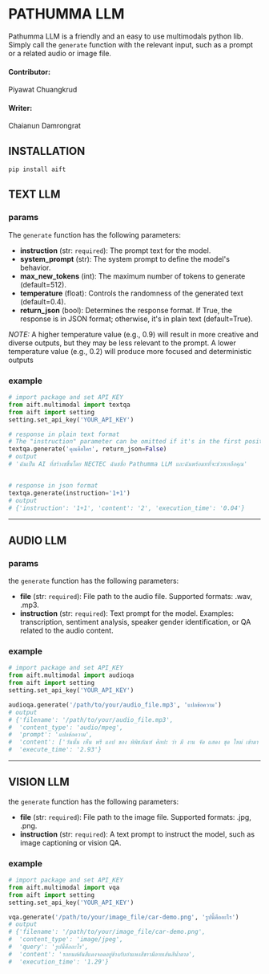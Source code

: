 # PATHUMMA LLM
Pathumma LLM is a friendly and an easy to use multimodals python lib. Simply call the `generate` function with the relevant input, such as a prompt or a related audio or image file.

#### Contributor: 
Piyawat Chuangkrud
#### Writer: 
Chaianun Damrongrat

## INSTALLATION
```sh
pip install aift
```

## TEXT LLM

### params
The `generate` function has the following parameters:

* **instruction** (str: `required`): The prompt text for the model.
* **system_prompt** (str): The system prompt to define the model's behavior.
* **max_new_tokens** (int): The maximum number of tokens to generate (default=512).
* **temperature** (float): Controls the randomness of the generated text (default=0.4).
* **return_json** (bool): Determines the response format. If True, the response is in JSON format; otherwise, it's in plain text (default=True).

_NOTE:_ 
A higher temperature value (e.g., 0.9) will result in more creative and diverse outputs, but they may be less relevant to the prompt. A lower temperature value (e.g., 0.2) will produce more focused and deterministic outputs


### example
```python
# import package and set API_KEY
from aift.multimodal import textqa
from aift import setting
setting.set_api_key('YOUR_API_KEY')

# response in plain text format
# The "instruction" parameter can be omitted if it's in the first position
textqa.generate('คุณคือใคร', return_json=False)
# output
# 'ฉันเป็น AI ที่สร้างขขึ้นโดย NECTEC ฉันชชื่อ Pathumma LLM และฉันพร้อมทที่จะช่วยเหลือคุณ'


# response in json format
textqa.generate(instruction='1+1')
# output
# {'instruction': '1+1', 'content': '2', 'execution_time': '0.04'}
```
---

## AUDIO LLM
### params
the `generate` function has the following parameters:

* **file** (str: `required`): File path to the audio file. Supported formats: .wav, .mp3.
* **instruction** (str: `required`): Text prompt for the model. Examples: transcription, sentiment analysis, speaker gender identification, or QA related to the audio content.

### example
```python
# import package and set API_KEY
from aift.multimodal import audioqa
from aift import setting
setting.set_api_key('YOUR_API_KEY')

audioqa.generate('/path/to/your/audio_file.mp3', 'แปลข้อความ')
# output
# {'filename': '/path/to/your/audio_file.mp3',
#  'content_type': 'audio/mpeg',
#  'prompt': 'แปลข้อความ',
#  'content': ['วันนั้น เห็น พรี แอป ของ พิพิธภัณฑ์ ศิลปะ ว่า มี งาน จัด แสดง ชุด ใหม่ เข้ามา แล้ว เกี่ยวกับ ภาพพิมพ์ ญี่ปุ่น แฟน เร นี่ ชอบ มาก'],
#  'execute_time': '2.93'}
```
---

## VISION LLM
the `generate` function has the following parameters:

* **file** (str: `required`): File path to the image file. Supported formats: .jpg, .png.
* **instruction** (str: `required`): A text prompt to instruct the model, such as image captioning or vision QA.

### example
```python
# import package and set API_KEY
from aift.multimodal import vqa
from aift import setting
setting.set_api_key('YOUR_API_KEY')

vqa.generate('/path/to/your/image_file/car-demo.png', 'รูปนี้คืออะไร')
# output
# {'filename': '/path/to/your/image_file/car-demo.png',
#  'content_type': 'image/jpeg',
#  'query': 'รูปนี้คืออะไร',
#  'content': 'รถยนต์คันสีแดงจอดอยู่ข้างกับกำแพงสีขาวมีลายเส้นสีน้ำตาล',
#  'execution_time': '1.29'}
```

